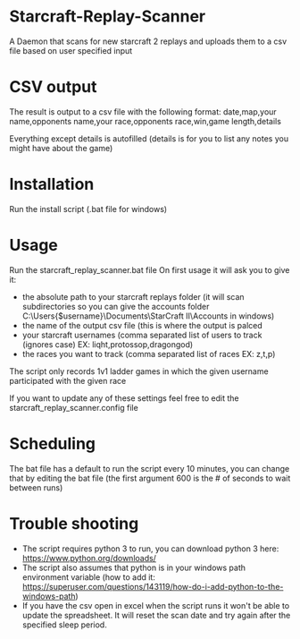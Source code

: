 # Starcraft-Replay-Scanner
A Daemon that scans for new starcraft 2 replays and uploads them to a csv file based on user specified input

# CSV output
The result is output to a csv file with the following format:
date,map,your name,opponents name,your race,opponents race,win,game length,details

Everything except details is autofilled (details is for you to list any notes you might have about the game)

# Installation
Run the install script (.bat file for windows)

# Usage
Run the starcraft_replay_scanner.bat file
On first usage it will ask you to give it:
- the absolute path to your starcraft replays folder (it will scan subdirectories so you can give the accounts folder C:\Users\{$username}\Documents\StarCraft II\Accounts in windows)
- the name of the output csv file (this is where the output is palced
- your starcraft usernames (comma separated list of users to track (ignores case) EX: liqht,protossop,dragongod)
- the races you want to track (comma separated list of races EX: z,t,p)

The script only records 1v1 ladder games in which the given username participated with the given race

If you want to update any of these settings feel free to edit the starcraft_replay_scanner.config file

# Scheduling
The bat file has a default to run the script every 10 minutes, you can change that by editing the bat file (the first argument 600 is the # of seconds to wait between runs)
# Trouble shooting
- The script requires python 3 to run, you can download python 3 here: https://www.python.org/downloads/
- The script also assumes that python is in your windows path environment variable (how to add it: https://superuser.com/questions/143119/how-do-i-add-python-to-the-windows-path)
- If you have the csv open in excel when the script runs it won't be able to update the spreadsheet. It will reset the scan date and try again after the specified sleep period.